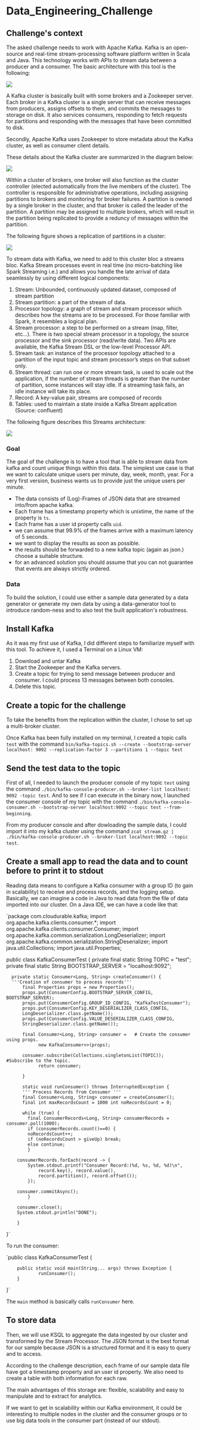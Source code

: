 # Data_Engineering_Challenge 

## Challenge's context 

The asked challenge needs to work with Apache Kafka. Kafka is an open-source and real-time stream-processing software platform written in Scala and Java. This technology works with APIs to stream data between a producer and a consumer. The basic architecture with this tool is the following: 

![](https://github.com/thibautdg1/Hiring_Challenge/blob/master/apache-kafka-apis.png) 

A Kafka cluster is basically built with some brokers and a Zookeeper server. Each broker in a Kafka cluster is a single server that can receive messages from producers, assigns offsets to them, and commits the messages to storage on disk. It also services consumers, responding to fetch requests for partitions and responding with the messages that have been committed to disk. 

Secondly, Apache Kafka uses Zookeeper to store metadata about the Kafka cluster, as well as consumer client details.  

These details about the Kafka cluster are summarized in the diagram below: 

![](https://github.com/thibautdg1/Hiring_Challenge/blob/master/Kafka-Architecture.png) 

Within a cluster of brokers, one broker will also function as the cluster controller (elected automatically from the live members of the cluster). The controller is responsible for administrative operations, including assigning partitions to brokers and monitoring for broker failures. A partition is owned by a single broker in the cluster, and that broker is called the leader of the partition. A partition may be assigned to multiple brokers, which will result in the partition being replicated to provide a reduncy of messages within the partition. 

The following figure shows a replication of partitions in a cluster: 

![](https://github.com/thibautdg1/Hiring_Challenge/blob/master/Replication%20of%20partitions.png) 

To stream data with Kafka, we need to add to this cluster bloc a streams bloc. Kafka Stream processes event in real time (no micro-batching like Spark Streaming i.e.) and allows you handle the late arrival of data seamlessly by using different logical components: 

1. Stream: Unbounded, continuously updated dataset, composed of stream partition 
2. Stream partition: a part of the stream of data. 
3. Processor topology: a graph of stream and stream processor which describes how the streams are to be processed. For those familiar with Spark, it resembles a logical plan. 
4. Stream processor: a step to be performed on a stream (map, filter, etc…). There is two special stream processor in a topology, the source processor and the sink processor (read/write data). Two APIs are available, the Kafka Stream DSL or the low-level Processor API. 
5. Stream task: an instance of the processor topology attached to a partition of the input topic and stream processor’s steps on that subset only. 
6. Stream thread: can run one or more stream task, is used to scale out the application, if the number of stream threads is greater than the number of partition, some instances will stay idle. If a streaming task fails, an idle instance will take its place. 
7. Record: A key-value pair, streams are composed of records 
8. Tables: used to maintain a state inside a Kafka Stream application 
(Source: confluent) 

The following figure describes this Streams architecture: 

![](https://github.com/thibautdg1/Hiring_Challenge/blob/master/streams-architecture.jpg) 

### Goal 

The goal of the challenge is to have a tool that is able to stream data from kafka and count unique things within this data. The simplest use case is that we want to calculate unique users per minute, day, week, month, year. For a very first version, business wants us to provide just the unique users per minute. 
- The data consists of (Log)-Frames of JSON data that are streamed into/from apache kafka. 
- Each frame has a timestamp property which is unixtime, the name of the property is `ts`. 
- Each frame has a user id property calls `uid`. 
- we can assume that 99.9% of the frames arrive with a maximum latency of 5 seconds. 
- we want to display the results as soon as possible. 
- the results should be forwarded to a new kafka topic (again as json.) choose a suitable structure. 
- for an advanced solution you should assume that you can not guarantee that events are always strictly ordered. 

### Data 

To build the solution, I could use either a sample data generated by a data generator or generate my own data by using a data-generator tool to introduce random-ness and to also test the built application's robustness.  

## Install Kafka 

As it was my first use of Kafka, I did different steps to familiarize myself with this tool. To achieve it, I used a Terminal on a Linux VM: 
1. Download and untar Kafka 
2. Start the Zookeeper and the Kafka servers. 
3. Create a topic for trying to send message between producer and consumer. I could process 13 messages between both consoles. 
4. Delete this topic. 

## Create a topic for the challenge 

To take the benefits from the replication within the cluster, I chose to set up a multi-broker cluster. 

Once Kafka has been fully installed on my terminal, I created a topic calls `test` with the command `bin/kafka-topics.sh --create --bootstrap-server localhost: 9092 --replication-factor 3 --partitions 1 --topic test`   

## Send the test data to the topic 

First of all, I needed to launch the producer console of my topic `test` using the command `./bin/kafka-console-producer.sh --broker-list localhost: 9092 -topic test`. And to see if I can execute in the binary now, I launched the consumer console of my topic with the command `./bin/kafka-console-consumer.sh --bootstrap-server localhost:9092 --topic test --from-beginning`. 

From my producer console and after dowloading the sample data, I could import it into my kafka cluster using the command `zcat stream.gz | ./bin/kafka-console-producer.sh --broker-list localhost:9092 --topic test`.  

## Create a small app to read the data and to count before to print it to stdout 

Reading data means to configure a Kafka consumer with a group ID (to gain in scalability) to receive and process records, and the logging setup. Basically, we can imagine a code in Java to read data from the file of data imported into our cluster. On a Java IDE, we can have a code like that: 

`package com.cloudurable.kafka;
import org.apache.kafka.clients.consumer.*;
import org.apache.kafka.clients.consumer.Consumer;
import org.apache.kafka.common.serialization.LongDeserializer;
import org.apache.kafka.common.serialization.StringDeserializer;
import java.util.Collections;
import java.util.Properties;

public class KafkaConsumerTest { 
      private final static String TOPIC = "test"; 
      private final static String BOOTSTRAP_SERVER = "localhost:9092"; 

      private static Consumer<Long, String> createConsumer() { 
      '''Creation of consumer to process records'''
          final Properties props = new Properties(); 
          props.put(ConsumerConfig.BOOTSTRAP_SERVER_CONFIG, BOOTSTRAP_SERVER); 
          props.put(ConsumerConfig.GROUP_ID_CONFIG, "KafkaTestConsumer"); 
          props.put(ConsumerConfig.KEY_DESERIALIZER_CLASS_CONFIG, 
          LongDeserializer.class.getName()); 
          props.put(ConsumerConfig.VALUE_DESERIALIZER_CLASS_CONFIG, 
          StringDeserializer.class.getName()); 

          final Consumer<Long, String> consumer =   # Create the consumer using props. 
                new KafkaConsumer<>(props); 

          consumer.subscribe(Collections.singletonList(TOPIC));    #Subscribe to the topic. 
                return consumer; 
                
          } 

          static void runConsumer() throws InterruptedException { 
          ''' Process Records from Consumer '''
          final Consumer<Long, String> consumer = createConsumer(); 
          final int maxRecordsCount = 1000 int noRecordsCount = 0; 

          while (true) { 
            final ConsumerRecords<Long, String> consumerRecords = consumer.poll(1000); 
            if (consumerRecords.count()==0) { 
            noRecordsCount++;
            if (noRecordsCount > giveUp) break; 
            else continue; 
            }           

        consumerRecords.forEach(record -> { 
            System.stdout.printf("Consumer Record:(%d, %s, %d, %d)\n", 
                record.key(), record.value(), 
                record.partition(), record.offset()); 
            }); 

        consumer.commitAsync(); 
            } 

        consumer.close(); 
        System.stdout.println("DONE"); 

        } 

}` 

To run the consumer: 

`public class KafkaConsumerTest { 

        public static void main(String... args) throws Exception { 
                runConsumer(); 
        } 

}` 

The `main` method is basically calls `runConsumer` here. 

## To store data 

Then, we will use KSQL to aggregate the data ingested by our cluster and transformed by the Stream Processor. The JSON format is the best format for our sample because JSON is a structured format and it is easy to query and to access. 

According to the challenge description, each frame of our sample data file have got a timestamp property and an user id property. We also need to create a table with both information for each raw.  

The main advantages of this storage are: flexible, scalability and easy to manipulate and to extract for analytics.  

If we want to get in scalability within our Kafka environment, it could be interesting to multiple nodes in the cluster and the consumer groups or to use big data tools in the consumer part (instead of our stdout).
